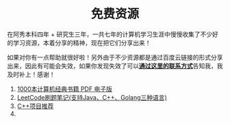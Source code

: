 <h1 align="center">免费资源</h1>

在阿秀本科四年 + 研究生三年，一共七年的计算机学习生涯中慢慢收集了不少好的学习资源，本着分享的精神，现在把它们分享出来！

如果对你有一点帮助就很好啦！另外由于不少资源都是通过百度云链接的形式分享出来，因此有可能会失效，如果你发现失效了可以[**通过这里的联系方式**](Doc/Other/ContactMe.md)告知我，我及时补上！感谢！

1. [1000本计算机经典书籍 PDF 电子版](Doc/免费资源/千本PDF/千本PDF.md)
2. [LeetCode刷题笔记(支持Java、C++、Golang三种语言)](Doc/免费资源/力扣刷题笔记/力扣刷题笔记.md)
3. [C++项目推荐](Doc/免费资源/项目推荐/C++项目推荐.md)
4. 
